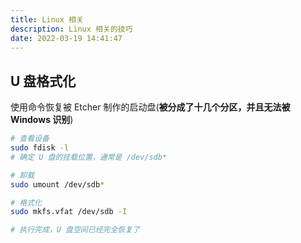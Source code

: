 ```yaml
---
title: Linux 相关
description: Linux 相关的技巧
date: 2022-03-19 14:41:47
---
```



## U 盘格式化

使用命令恢复被 Etcher 制作的启动盘(**被分成了十几个分区，并且无法被 Windows 识别**)

```bash
# 查看设备
sudo fdisk -l
# 确定 U 盘的挂载位置，通常是 /dev/sdb*

# 卸载
sudo umount /dev/sdb*

# 格式化
sudo mkfs.vfat /dev/sdb -I

# 执行完成，U 盘空间已经完全恢复了
```
